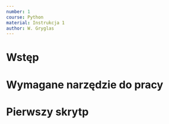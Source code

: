 ```yaml
---
number: 1
course: Python
material: Instrukcja 1
author: W. Gryglas
---
```


# Wstęp

# Wymagane narzędzie do pracy

# Pierwszy skrytp


